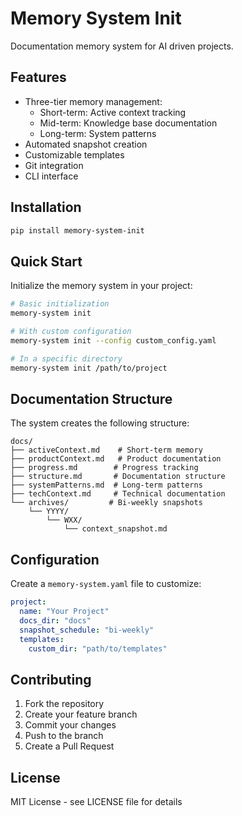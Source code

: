 # Memory System Init

Documentation memory system for AI driven projects.

## Features

- Three-tier memory management:
  - Short-term: Active context tracking
  - Mid-term: Knowledge base documentation
  - Long-term: System patterns
- Automated snapshot creation
- Customizable templates
- Git integration
- CLI interface

## Installation

```bash
pip install memory-system-init
```

## Quick Start

Initialize the memory system in your project:

```bash
# Basic initialization
memory-system init

# With custom configuration
memory-system init --config custom_config.yaml

# In a specific directory
memory-system init /path/to/project
```

## Documentation Structure

The system creates the following structure:

```
docs/
├── activeContext.md    # Short-term memory
├── productContext.md   # Product documentation
├── progress.md        # Progress tracking
├── structure.md       # Documentation structure
├── systemPatterns.md  # Long-term patterns
├── techContext.md     # Technical documentation
└── archives/         # Bi-weekly snapshots
    └── YYYY/
        └── WXX/
            └── context_snapshot.md
```

## Configuration

Create a `memory-system.yaml` file to customize:

```yaml
project:
  name: "Your Project"
  docs_dir: "docs"
  snapshot_schedule: "bi-weekly"
  templates:
    custom_dir: "path/to/templates"
```

## Contributing

1. Fork the repository
2. Create your feature branch
3. Commit your changes
4. Push to the branch
5. Create a Pull Request

## License

MIT License - see LICENSE file for details
